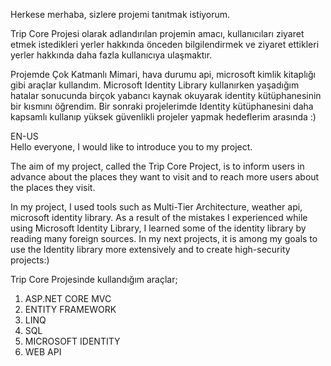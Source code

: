 Herkese merhaba, sizlere projemi tanıtmak istiyorum.

Trip Core Projesi olarak adlandırılan projemin amacı, kullanıcıları ziyaret etmek istedikleri yerler hakkında önceden bilgilendirmek ve ziyaret ettikleri yerler hakkında daha fazla kullanıcıya ulaşmaktır.

Projemde Çok Katmanlı Mimari, hava durumu api, microsoft kimlik kitaplığı gibi araçlar kullandım. Microsoft Identity Library kullanırken yaşadığım hatalar sonucunda birçok yabancı kaynak okuyarak identity kütüphanesinin bir kısmını öğrendim. Bir sonraki projelerimde Identity kütüphanesini daha kapsamlı kullanıp yüksek güvenlikli projeler yapmak hedeflerim arasında :)

EN-US <br>
Hello everyone, I would like to introduce you to my project.

The aim of my project, called the Trip Core Project, is to inform users in advance about the places they want to visit and to reach more users about the places they visit.

In my project, I used tools such as Multi-Tier Architecture, weather api, microsoft identity library. As a result of the mistakes I experienced while using Microsoft Identity Library, I learned some of the identity library by reading many foreign sources. In my next projects, it is among my goals to use the Identity library more extensively and to create high-security projects:)

Trip Core Projesinde kullandığım araçlar;
1) ASP.NET CORE MVC
2) ENTITY FRAMEWORK
3) LINQ
4) SQL
5) MICROSOFT IDENTITY
6) WEB API
